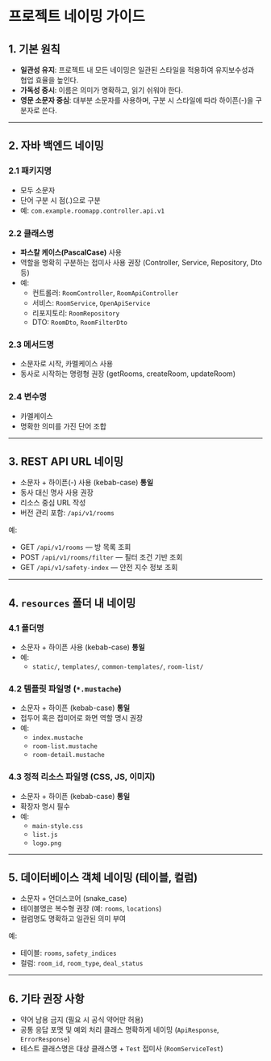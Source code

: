 # 프로젝트 네이밍 가이드

## 1. 기본 원칙

- **일관성 유지**: 프로젝트 내 모든 네이밍은 일관된 스타일을 적용하여 유지보수성과 협업 효율을 높인다.
- **가독성 중시**: 이름은 의미가 명확하고, 읽기 쉬워야 한다.
- **영문 소문자 중심**: 대부분 소문자를 사용하며, 구분 시 스타일에 따라 하이픈(-)을 구분자로 쓴다.

---

## 2. 자바 백엔드 네이밍

### 2.1 패키지명

- 모두 소문자
- 단어 구분 시 점(.)으로 구분
- 예: `com.example.roomapp.controller.api.v1`

### 2.2 클래스명

- **파스칼 케이스(PascalCase)** 사용
- 역할을 명확히 구분하는 접미사 사용 권장 (Controller, Service, Repository, Dto 등)
- 예:
    - 컨트롤러: `RoomController`, `RoomApiController`
    - 서비스: `RoomService`, `OpenApiService`
    - 리포지토리: `RoomRepository`
    - DTO: `RoomDto`, `RoomFilterDto`

### 2.3 메서드명

- 소문자로 시작, 카멜케이스 사용
- 동사로 시작하는 명령형 권장 (getRooms, createRoom, updateRoom)

### 2.4 변수명

- 카멜케이스
- 명확한 의미를 가진 단어 조합

---

## 3. REST API URL 네이밍

- 소문자 + 하이픈(-) 사용 (kebab-case) **통일**
- 동사 대신 명사 사용 권장
- 리소스 중심 URL 작성
- 버전 관리 포함: `/api/v1/rooms`

예:
- GET `/api/v1/rooms` — 방 목록 조회
- POST `/api/v1/rooms/filter` — 필터 조건 기반 조회
- GET `/api/v1/safety-index` — 안전 지수 정보 조회

---

## 4. `resources` 폴더 내 네이밍

### 4.1 폴더명

- 소문자 + 하이픈 사용 (kebab-case) **통일**
- 예:
    - `static/`, `templates/`, `common-templates/`, `room-list/`

### 4.2 템플릿 파일명 (`*.mustache`)

- 소문자 + 하이픈 (kebab-case) **통일**
- 접두어 혹은 접미어로 화면 역할 명시 권장
- 예:
    - `index.mustache`
    - `room-list.mustache`
    - `room-detail.mustache`

### 4.3 정적 리소스 파일명 (CSS, JS, 이미지)

- 소문자 + 하이픈 (kebab-case) **통일**
- 확장자 명시 필수
- 예:
    - `main-style.css`
    - `list.js`
    - `logo.png`

---

## 5. 데이터베이스 객체 네이밍 (테이블, 컬럼)

- 소문자 + 언더스코어 (snake_case)
- 테이블명은 복수형 권장 (예: `rooms`, `locations`)
- 컬럼명도 명확하고 일관된 의미 부여

예:
- 테이블: `rooms`, `safety_indices`
- 컬럼: `room_id`, `room_type`, `deal_status`

---

## 6. 기타 권장 사항

- 약어 남용 금지 (필요 시 공식 약어만 허용)
- 공통 응답 포맷 및 예외 처리 클래스 명확하게 네이밍 (`ApiResponse`, `ErrorResponse`)
- 테스트 클래스명은 대상 클래스명 + `Test` 접미사 (`RoomServiceTest`)